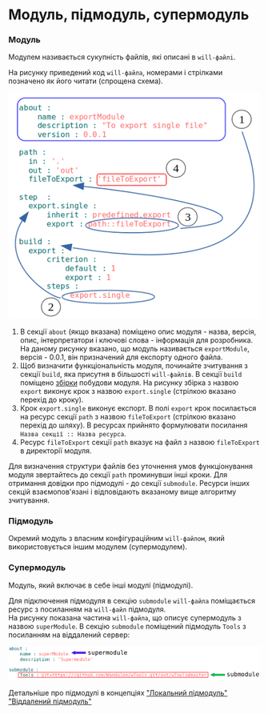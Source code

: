 # Модуль, підмодуль, супермодуль

### Модуль 
Модулем називається сукупність файлів, які описані в <code>will-файлi</code>.  

На рисунку приведений код `will-файла`, номерами і стрілками позначено як його читати (спрощена схема).  

![module.file.png](./Images/module.file.png)

1. В секції `about` (якщо вказана) поміщено опис модуля - назва, версія, опис, інтерпретатори і ключові слова - інформація для розробника. На даному рисунку вказано, що модуль називається `exportModule`, версія - 0.0.1, він призначений для експорту одного файла.   
2. Щоб визначити функціональність модуля, починайте зчитування з секції `build`, яка присутня в більшості `will-файлiв`. В секції `build` поміщено [збірки](Builds.md) побудови модуля. На рисунку збірка з назвою `export` виконує крок з назвою `export.single` (стрілкою вказано перехід до кроку).  
3. Крок `export.single` виконує експорт. В полі `export` крок посилається на ресурс секції `path` з назвою `fileToExport` (стрілкою вказано перехід до шляху). В ресурсах прийнято формулювати посилання `Назва секції :: Назва ресурса`.
4. Ресурс `fileToExport` секції `path` вказує на файл з назвою `fileToExport` в директорії модуля.   

Для визначення структури файлів без уточнення умов функціонування модуля звертайтесь до секції `path` проминувши інші кроки. Для отримання довідки про підмодулі - до секції `submodule`. Ресурси інших секцій взаємопов'язані і відповідають вказаному вище алгоритму зчитування.

### Підмодуль  

Окремий модуль з власним конфігураційним <code>will-файлом</code>, який використовується іншим модулем (супермодулем).

### Супермодуль

Модуль, який включає в себе інші модулі (підмодулі).  

Для підключення підмодуля в секцію `submodule` `will-файлa` поміщається ресурс з посиланням на `will-файл` підмодуля.  
На рисунку показана частина `will-файла`, що описує супермодуль з назвою `superModule`. В секцію `submodule` поміщений підмодуль `Tools` з посиланням на віддалений сервер: 

![supermodule.png](./Images/supermodule.png)

Детальніше про підмодулі в концепціях ["Локальний підмодуль"](SubmodulesLocalAndRemote.md#Локальний-підмодуль) ["Віддалений підмодуль"](SubmodulesLocalAndRemote.md#Віддалений-підмодуль)